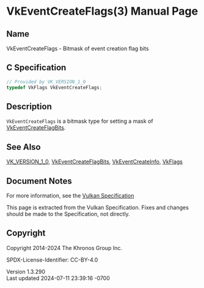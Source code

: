 # VkEventCreateFlags(3) Manual Page

## Name

VkEventCreateFlags - Bitmask of event creation flag bits



## <a href="#_c_specification" class="anchor"></a>C Specification

``` c
// Provided by VK_VERSION_1_0
typedef VkFlags VkEventCreateFlags;
```

## <a href="#_description" class="anchor"></a>Description

`VkEventCreateFlags` is a bitmask type for setting a mask of
[VkEventCreateFlagBits](https://registry.khronos.org/vulkan/specs/1.3-extensions/man/html/VkEventCreateFlagBits.html).

## <a href="#_see_also" class="anchor"></a>See Also

[VK_VERSION_1_0](https://registry.khronos.org/vulkan/specs/1.3-extensions/man/html/VK_VERSION_1_0.html),
[VkEventCreateFlagBits](https://registry.khronos.org/vulkan/specs/1.3-extensions/man/html/VkEventCreateFlagBits.html),
[VkEventCreateInfo](https://registry.khronos.org/vulkan/specs/1.3-extensions/man/html/VkEventCreateInfo.html), [VkFlags](https://registry.khronos.org/vulkan/specs/1.3-extensions/man/html/VkFlags.html)

## <a href="#_document_notes" class="anchor"></a>Document Notes

For more information, see the <a
href="https://registry.khronos.org/vulkan/specs/1.3-extensions/html/vkspec.html#VkEventCreateFlags"
target="_blank" rel="noopener">Vulkan Specification</a>

This page is extracted from the Vulkan Specification. Fixes and changes
should be made to the Specification, not directly.

## <a href="#_copyright" class="anchor"></a>Copyright

Copyright 2014-2024 The Khronos Group Inc.

SPDX-License-Identifier: CC-BY-4.0

Version 1.3.290  
Last updated 2024-07-11 23:39:16 -0700

